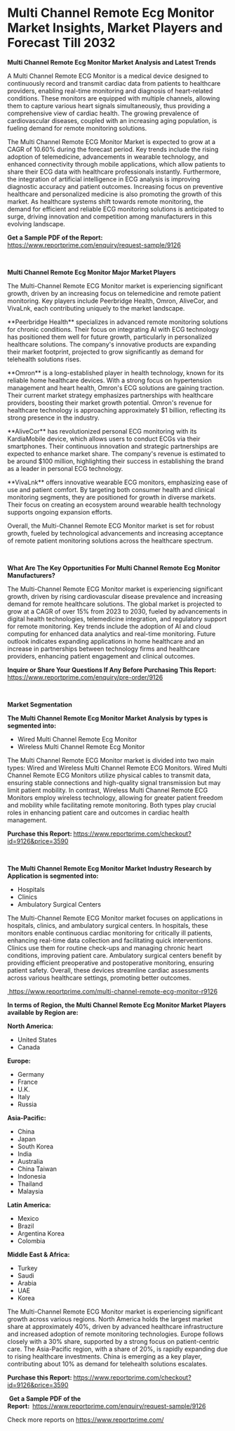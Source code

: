 <p><h1>Multi Channel Remote Ecg Monitor Market Insights, Market Players and Forecast Till 2032</h1></p><p><strong>Multi Channel Remote Ecg Monitor Market Analysis and Latest Trends</strong></p>
<p><p>A Multi Channel Remote ECG Monitor is a medical device designed to continuously record and transmit cardiac data from patients to healthcare providers, enabling real-time monitoring and diagnosis of heart-related conditions. These monitors are equipped with multiple channels, allowing them to capture various heart signals simultaneously, thus providing a comprehensive view of cardiac health. The growing prevalence of cardiovascular diseases, coupled with an increasing aging population, is fueling demand for remote monitoring solutions.</p><p>The Multi Channel Remote ECG Monitor Market is expected to grow at a CAGR of 10.60% during the forecast period. Key trends include the rising adoption of telemedicine, advancements in wearable technology, and enhanced connectivity through mobile applications, which allow patients to share their ECG data with healthcare professionals instantly. Furthermore, the integration of artificial intelligence in ECG analysis is improving diagnostic accuracy and patient outcomes. Increasing focus on preventive healthcare and personalized medicine is also promoting the growth of this market. As healthcare systems shift towards remote monitoring, the demand for efficient and reliable ECG monitoring solutions is anticipated to surge, driving innovation and competition among manufacturers in this evolving landscape.</p></p>
<p><strong>Get a Sample PDF of the Report:&nbsp;</strong> <a href="https://www.reportprime.com/enquiry/request-sample/9126?utm_campaign=2739&utm_medium=2&utm_source=Github&utm_content=ia&utm_term=20032025&utm_id=multi-channel-remote-ecg-monitor">https://www.reportprime.com/enquiry/request-sample/9126</a></p>
<p>&nbsp;</p>
<p><strong>Multi Channel Remote Ecg Monitor Major Market Players</strong></p>
<p><p>The Multi-Channel Remote ECG Monitor market is experiencing significant growth, driven by an increasing focus on telemedicine and remote patient monitoring. Key players include Peerbridge Health, Omron, AliveCor, and VivaLnk, each contributing uniquely to the market landscape.</p><p>**Peerbridge Health** specializes in advanced remote monitoring solutions for chronic conditions. Their focus on integrating AI with ECG technology has positioned them well for future growth, particularly in personalized healthcare solutions. The company's innovative products are expanding their market footprint, projected to grow significantly as demand for telehealth solutions rises.</p><p>**Omron** is a long-established player in health technology, known for its reliable home healthcare devices. With a strong focus on hypertension management and heart health, Omron's ECG solutions are gaining traction. Their current market strategy emphasizes partnerships with healthcare providers, boosting their market growth potential. Omron's revenue for healthcare technology is approaching approximately $1 billion, reflecting its strong presence in the industry.</p><p>**AliveCor** has revolutionized personal ECG monitoring with its KardiaMobile device, which allows users to conduct ECGs via their smartphones. Their continuous innovation and strategic partnerships are expected to enhance market share. The company's revenue is estimated to be around $100 million, highlighting their success in establishing the brand as a leader in personal ECG technology.</p><p>**VivaLnk** offers innovative wearable ECG monitors, emphasizing ease of use and patient comfort. By targeting both consumer health and clinical monitoring segments, they are positioned for growth in diverse markets. Their focus on creating an ecosystem around wearable health technology supports ongoing expansion efforts.</p><p>Overall, the Multi-Channel Remote ECG Monitor market is set for robust growth, fueled by technological advancements and increasing acceptance of remote patient monitoring solutions across the healthcare spectrum.</p></p>
<p>&nbsp;</p>
<p><strong>What Are The Key Opportunities For Multi Channel Remote Ecg Monitor Manufacturers?</strong></p>
<p><p>The Multi-Channel Remote ECG Monitor market is experiencing significant growth, driven by rising cardiovascular disease prevalence and increasing demand for remote healthcare solutions. The global market is projected to grow at a CAGR of over 15% from 2023 to 2030, fueled by advancements in digital health technologies, telemedicine integration, and regulatory support for remote monitoring. Key trends include the adoption of AI and cloud computing for enhanced data analytics and real-time monitoring. Future outlook indicates expanding applications in home healthcare and an increase in partnerships between technology firms and healthcare providers, enhancing patient engagement and clinical outcomes.</p></p>
<p><strong>Inquire or Share Your Questions If Any Before Purchasing This Report:</strong> <a href="https://www.reportprime.com/enquiry/pre-order/9126?utm_campaign=2739&utm_medium=2&utm_source=Github&utm_content=ia&utm_term=20032025&utm_id=multi-channel-remote-ecg-monitor">https://www.reportprime.com/enquiry/pre-order/9126</a></p>
<p>&nbsp;</p>
<p><strong>Market Segmentation</strong></p>
<p><strong>The Multi Channel Remote Ecg Monitor Market Analysis by types is segmented into:</strong></p>
<p><ul><li>Wired Multi Channel Remote Ecg Monitor</li><li>Wireless Multi Channel Remote Ecg Monitor</li></ul></p>
<p><p>The Multi Channel Remote ECG Monitor market is divided into two main types: Wired and Wireless Multi Channel Remote ECG Monitors. Wired Multi Channel Remote ECG Monitors utilize physical cables to transmit data, ensuring stable connections and high-quality signal transmission but may limit patient mobility. In contrast, Wireless Multi Channel Remote ECG Monitors employ wireless technology, allowing for greater patient freedom and mobility while facilitating remote monitoring. Both types play crucial roles in enhancing patient care and outcomes in cardiac health management.</p></p>
<p><strong>Purchase this Report:&nbsp;</strong><a href="https://www.reportprime.com/checkout?id=9126&price=3590&utm_campaign=2739&utm_medium=2&utm_source=Github&utm_content=ia&utm_term=20032025&utm_id=multi-channel-remote-ecg-monitor">https://www.reportprime.com/checkout?id=9126&price=3590</a></p>
<p>&nbsp;</p>
<p><strong>The Multi Channel Remote Ecg Monitor Market Industry Research by Application is segmented into:</strong></p>
<p><ul><li>Hospitals</li><li>Clinics</li><li>Ambulatory Surgical Centers</li></ul></p>
<p><p>The Multi-Channel Remote ECG Monitor market focuses on applications in hospitals, clinics, and ambulatory surgical centers. In hospitals, these monitors enable continuous cardiac monitoring for critically ill patients, enhancing real-time data collection and facilitating quick interventions. Clinics use them for routine check-ups and managing chronic heart conditions, improving patient care. Ambulatory surgical centers benefit by providing efficient preoperative and postoperative monitoring, ensuring patient safety. Overall, these devices streamline cardiac assessments across various healthcare settings, promoting better outcomes.</p></p>
<p><a href="https://www.reportprime.com/multi-channel-remote-ecg-monitor-r9126?utm_campaign=2739&utm_medium=2&utm_source=Github&utm_content=ia&utm_term=20032025&utm_id=multi-channel-remote-ecg-monitor">&nbsp;https://www.reportprime.com/multi-channel-remote-ecg-monitor-r9126</a></p>
<p><strong>In terms of Region, the Multi Channel Remote Ecg Monitor Market Players available by Region are:</strong></p>
<p>
    <p> <strong> North America: </strong>
        <ul>
            <li>United States</li>
            <li>Canada</li>
        </ul>
        </p> 
    <p> <strong> Europe: </strong>
        <ul>
            <li>Germany</li>
            <li>France</li>
            <li>U.K.</li>
            <li>Italy</li>
            <li>Russia</li>
        </ul>
        </p> 
    <p> <strong> Asia-Pacific: </strong>
        <ul>
            <li>China</li>
            <li>Japan</li>
            <li>South Korea</li>
            <li>India</li>
            <li>Australia</li>
            <li>China Taiwan</li>
            <li>Indonesia</li>
            <li>Thailand</li>
            <li>Malaysia</li>
        </ul>
        </p> 
    <p> <strong> Latin America: </strong>
        <ul>
            <li>Mexico</li>
            <li>Brazil</li>
            <li>Argentina Korea</li>
            <li>Colombia</li>
        </ul>
        </p> 
    <p> <strong> Middle East & Africa: </strong>
        <ul>
            <li>Turkey</li>
            <li>Saudi</li>
            <li>Arabia</li>
            <li>UAE</li>
            <li>Korea</li>
        </ul>
    </p>
    </p>
<p><p>The Multi-Channel Remote ECG Monitor market is experiencing significant growth across various regions. North America holds the largest market share at approximately 40%, driven by advanced healthcare infrastructure and increased adoption of remote monitoring technologies. Europe follows closely with a 30% share, supported by a strong focus on patient-centric care. The Asia-Pacific region, with a share of 20%, is rapidly expanding due to rising healthcare investments. China is emerging as a key player, contributing about 10% as demand for telehealth solutions escalates.</p></p>
<p><strong>Purchase this Report: </strong><a href="https://www.reportprime.com/checkout?id=9126&price=3590&utm_campaign=2739&utm_medium=2&utm_source=Github&utm_content=ia&utm_term=20032025&utm_id=multi-channel-remote-ecg-monitor">https://www.reportprime.com/checkout?id=9126&price=3590</a></p>
<p>&nbsp;<strong>Get a Sample PDF of the Report:&nbsp;&nbsp;</strong><a href="https://www.reportprime.com/enquiry/request-sample/9126?utm_campaign=2739&utm_medium=2&utm_source=Github&utm_content=ia&utm_term=20032025&utm_id=multi-channel-remote-ecg-monitor">https://www.reportprime.com/enquiry/request-sample/9126</a></p>
<p><strong></strong></p>
<p>Check more reports on <a href="https://www.reportprime.com/?utm_campaign=2739&utm_medium=2&utm_source=Github&utm_content=ia&utm_term=20032025&utm_id=multi-channel-remote-ecg-monitor">https://www.reportprime.com/</a></p>